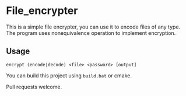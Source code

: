 # File_encrypter

This is a simple file encrypter, you can use it to encode files of any type.  
The program uses nonequivalence operation to implement encryption.  

## Usage 
`encrypt (encode|decode) <file> <password> [output]`

You can build this project using `build.bat` or cmake.

Pull requests welcome.
